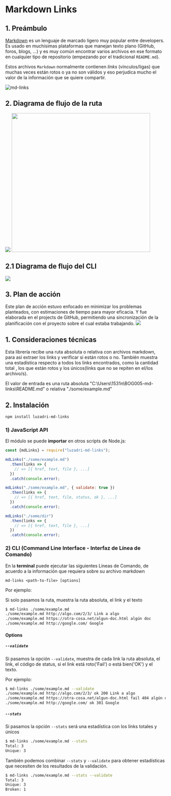 # Markdown Links

## 1. Preámbulo

[Markdown](https://es.wikipedia.org/wiki/Markdown) es un lenguaje de marcado
ligero muy popular entre developers. Es usado en muchísimas plataformas que
manejan texto plano (GitHub, foros, blogs, ...) y es muy común
encontrar varios archivos en ese formato en cualquier tipo de repositorio
(empezando por el tradicional `README.md`).

Estos archivos `Markdown` normalmente contienen _links_ (vínculos/ligas) que
muchas veces están rotos o ya no son válidos y eso perjudica mucho el valor de
la información que se quiere compartir.

![md-links](https://user-images.githubusercontent.com/110297/42118443-b7a5f1f0-7bc8-11e8-96ad-9cc5593715a6.jpg)

## 2. Diagrama de flujo de la ruta
<img src="./DiagramaPath1.png"  >
<img src="./DiagramaPath2.png" width='435px' >

## 2.1 Diagrama de flujo del CLI
<img src="./DiagramaCLI.png" >

## 3. Plan de acción
Este plan de acción estuvo enfocado en minimizar los problemas planteados, con estimaciones de tiempo para mayor eficacia. Y fue elaborada en el projects de GitHub, permitiendo una sincronización de la planificación con el proyecto sobre el cual estaba trabajando.
<img src="./planning.png" >

## 1. Consideraciones técnicas
Esta librería recibe una ruta absoluta o relativa con archivos markdown, para así extraer los links y verificar si están rotos o no. También muestra una estadística respecto a todos los links encontrados, como la cantidad total , los que están rotos y los únicos(links que no se repiten en el/los archivo/s). 

El valor de entrada es una ruta absoluta "C:\Users\1531n\BOG005-md-links\README.md" o relativa "./some/example.md" 

## 2. Instalación 
```sh
npm install luzadri-md-links
```

### 1) JavaScript API

El módulo se puede **importar** en otros scripts de Node.js:

```js
const {mdLinks} = require("luzadri-md-links");

mdLinks("./some/example.md")
  .then(links => {
    // => [{ href, text, file }, ...]
  })
  .catch(console.error);

mdLinks("./some/example.md", { validate: true })
  .then(links => {
    // => [{ href, text, file, status, ok }, ...]
  })
  .catch(console.error);

mdLinks("./some/dir")
  .then(links => {
    // => [{ href, text, file }, ...]
  })
  .catch(console.error);
```

### 2) CLI (Command Line Interface - Interfaz de Línea de Comando)

En la **terminal** puede ejecutar las siguientes Lineas de Comando, de acuerdo a la información que requiera sobre su archivo markdown

`md-links <path-to-file> [options]`

Por ejemplo:

Si solo pasamos la ruta, muestra la ruta absoluta, el link y el texto

```sh
$ md-links ./some/example.md
./some/example.md http://algo.com/2/3/ Link a algo
./some/example.md https://otra-cosa.net/algun-doc.html algún doc
./some/example.md http://google.com/ Google
```

#### Options

##### `--validate`

Si pasamos la opción `--validate`,  muestra de cada link la ruta absoluta, el link, el código de status, si el link está roto('Fail') o está bien('OK') y el texto.

Por ejemplo:

```sh
$ md-links ./some/example.md --validate
./some/example.md http://algo.com/2/3/ ok 200 Link a algo
./some/example.md https://otra-cosa.net/algun-doc.html fail 404 algún doc
./some/example.md http://google.com/ ok 301 Google
```

##### `--stats`

Si pasamos la opción `--stats` será una estadística con los links totales y únicos

```sh
$ md-links ./some/example.md --stats
Total: 3
Unique: 3
```

También podemos combinar `--stats` y `--validate` para obtener estadísticas que
necesiten de los resultados de la validación.

```sh
$ md-links ./some/example.md --stats --validate
Total: 3
Unique: 3
Broken: 1
```

